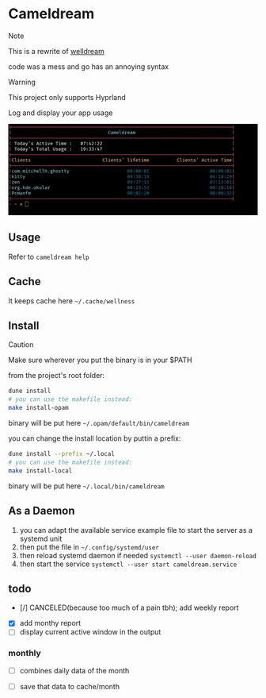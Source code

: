 # Cameldream

> [!NOTE]
> This is a rewrite of [welldream](https://github.com/laeva-lady/welldream)
>
> code was a mess and go has an annoying syntax

> [!WARNING]
> This project only supports Hyprland

Log and display your app usage

![Example usage](imgs/example_usage.png)

## Usage
Refer to `cameldream help`

## Cache
It keeps cache here `~/.cache/wellness`

## Install

> [!CAUTION]
> Make sure wherever you put the binary is in your $PATH

from the project's root folder:
```bash
dune install
# you can use the makefile instead:
make install-opam
```
binary will be put here `~/.opam/default/bin/cameldream`

you can change the install location by puttin a prefix:
```bash
dune install --prefix ~/.local
# you can use the makefile instead:
make install-local
```
binary will be put here `~/.local/bin/cameldream`

## As a Daemon
1. you can adapt the available service example file to start the server as a systemd unit
2. then put the file in `~/.config/systemd/user`
3. then reload systemd daemon if needed `systemctl --user daemon-reload`
3. then start the service `systemctl --user start cameldream.service`



## todo
 - [/] CANCELED(because too much of a pain tbh); add weekly report
 - [x] add monthy report
 - [ ] display current active window in the output

### monthly
- [ ] combines daily data of the month
- [ ] save that data to cache/month


